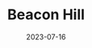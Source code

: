 ---
title: "Beacon Hill"
cc-type: neighborhood
city: Seattle
date: 2023-07-16
hashtag: beacon-hill
tags:
  - neighborhood
  - Seattle
---